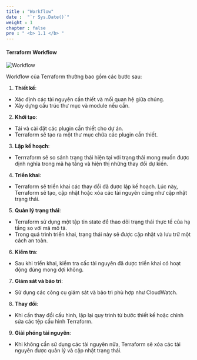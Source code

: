 ```yaml
---
title : "Workflow"
date :  "`r Sys.Date()`" 
weight : 1 
chapter : false
pre : " <b> 1.1 </b> "
---
```


#### Terraform Workflow

![Workflow](/images/1-Introduce/workflow.png?featherlight=false&width=51pc)

Workflow của Terraform thường bao gồm các bước sau:

1. **Thiết kế**:
* Xác định các tài nguyên cần thiết và mối quan hệ giữa chúng.
* Xây dựng cấu trúc thư mục và module nếu cần.
2. **Khởi tạo**:
* Tải và cài đặt các plugin cần thiết cho dự án.
* Terraform sẽ tạo ra một thư mục chứa các plugin cần thiết.
3. **Lập kế hoạch**:
* Terrraform sẽ so sánh trạng thái hiện tại với trạng thái mong muốn được định nghĩa trong mã hạ tầng và hiện thị những thay đổi dự kiến.
4. **Triển khai**:
* Terraform sẽ triển khai các thay đổi đã được lập kế hoạch. Lúc này, Terraform sẽ tạo, cập nhật hoặc xóa các tài nguyên cũng như cập nhật trạng thái.
5. **Quản lý trạng thái**:
* Terraform sử dụng một tập tin state để thao dõi trạng thái thực tế của hạ tầng so với mã mô tả.
* Trong quá trình triển khai, trạng thái này sẽ được cập nhật và lưu trữ một cách an toàn.
6. **Kiểm tra**:
* Sau khi triển khai, kiểm tra cấc tài nguyên đã dược triển khai có hoạt động đúng mong đợi không.
7. **Giám sát và bảo trì**:
* Sử dụng các công cụ giám sát và bảo trì phù hợp như CloudWatch.
8. **Thay đổi**:
* Khi cần thay đổi cấu hình, lặp lại quy trình từ bước thiết kế hoặc chỉnh sửa các tệp cấu hình Terraform.
9. **Giải phóng tài nguyên**:
* Khi không cần sử dụng các tài nguyên nữa, Terraform sẽ xóa các tài nguyên được quản lý và cập nhật trạng thái.



